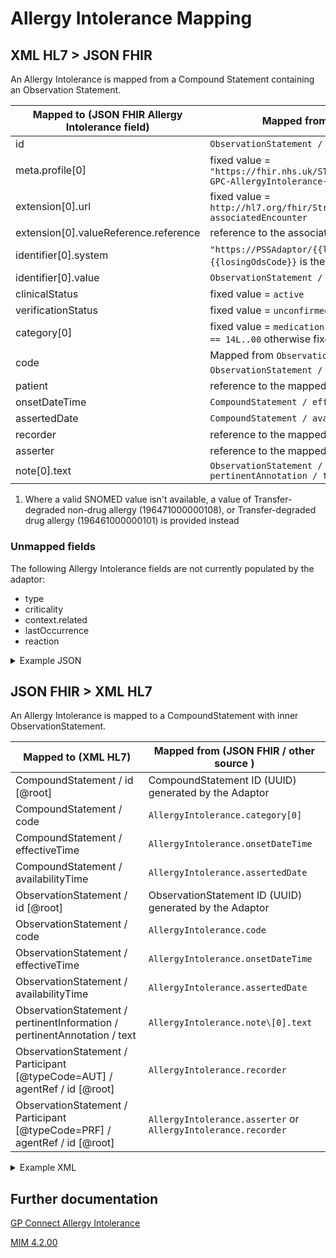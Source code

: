 # Allergy Intolerance Mapping

## XML HL7 > JSON FHIR

An Allergy Intolerance is mapped from a Compound Statement containing an Observation Statement.

| Mapped to (JSON FHIR Allergy Intolerance field) | Mapped from (XML HL7 / other source)                                                                    |
|---------------------------------------|-------------------------------------------------------------------------------------------------------------------|
| id                                    | `ObservationStatement / id [@root] `                                                                              |
| meta.profile\[0]                      | fixed value = `"https://fhir.nhs.uk/STU3/StructureDefinition/CareConnect-GPC-AllergyIntolerance-1"`               |
| extension[0].url                      | fixed value = `http://hl7.org/fhir/StructureDefinition/encounter-associatedEncounter`                             |
| extension[0].valueReference.reference | reference to the associated [Encounter](../encounters/README.md)                                                  |
| identifier\[0].system                 | `"https://PSSAdaptor/{{losingOdsCode}}"` - where the `{{losingOdsCode}}` is the ODS code of the losing practice   |
| identifier\[0].value                  | `ObservationStatement / id [@root]`                                                                               |
| clinicalStatus                        | fixed value = `active`                                                                                            |
| verificationStatus                    | fixed value = `unconfirmed`                                                                                       |
| category\[0]                          | fixed value = `medication` if `CompoundStatement / code [@code] == 14L..00` otherwise fixed value = `environment` |
| code                                  | Mapped from `ObservationStatement / value` or `ObservationStatement / code` <sup>1</sup>                          |
| patient                               | reference to the mapped [Patient](../patient/README.md)                                                           |
| onsetDateTime                         | `CompoundStatement / effectiveTime / low [@value]`                                                                |
| assertedDate                          | `CompoundStatement / availabilityTime [@value]`                                                                   |
| recorder                              | reference to the mapped [Practitioner](../practioners/README.md)                                                  |
| asserter                              | reference to the mapped [Practitioner](../practioners/README.md)                                                  |
| note\[0].text                         | `ObservationStatement / pertinentInformation / pertinentAnnotation / text`                                        |

1. Where a valid SNOMED value isn't available, a value of Transfer-degraded non-drug allergy (196471000000108), or Transfer-degraded drug allergy (196461000000101) is provided instead

### Unmapped fields

The following Allergy Intolerance fields are not currently populated by the adaptor:
- type
- criticality
- context.related
- lastOccurrence
- reaction


<details>
    <summary>Example JSON</summary>

```
{
    "resource": {
        "resourceType": "AllergyIntolerance",
        "id": "allergy-observation-id",
        "meta": {
            "profile": [
                "https://fhir.nhs.uk/STU3/StructureDefinition/CareConnect-GPC-AllergyIntolerance-1"
            ]
        },
        "extension": [
            {
                "url": "http://hl7.org/fhir/StructureDefinition/encounter-associatedEncounter",
                "valueReference": {
                    "reference": "Encounter/2485BC20-90B4-11EC-B1E5-0800200C9A66"
                }
            }
        ],
        "identifier": [
            {
                "system": "https://PSSAdaptor/2167888433",
                "value": "allergy-observation-id"
            }
        ],
        "clinicalStatus": "active",
        "verificationStatus": "unconfirmed",
        "category": [
            "medication"
        ],
        "code": {
            "coding": [
                {
                    "extension": [
                        {
                            "url": "https://fhir.nhs.uk/STU3/StructureDefinition/Extension-coding-sctdescid",
                            "extension": [
                                {
                                    "url": "descriptionId",
                                    "valueId": "1488801013"
                                },
                                {
                                    "url": "descriptionDisplay",
                                    "valueString": "H/O: aspirin allergy"
                                }
                            ]
                        }
                    ],
                    "system": "http://snomed.info/sct",
                    "code": "395102008",
                    "display": "H/O: aspirin allergy"
                }
            ],
            "text": "H/O: aspirin allergy"
        },
        "patient": {
            "reference": "Patient/180b44bf-31d8-407b-b8ca-994a3f4a226c"
        },
        "onsetDateTime": "2010-01-13",
        "assertedDate": "2010-01-13",
        "recorder": {
            "reference": "Practitioner/3707E1F0-9011-11EC-B1E5-0800200C9A66"
        },
        "asserter": {
            "reference": "Practitioner/3707E1F0-9011-11EC-B1E5-0800200C9A66"
        },
        "note": [
            {
                "text": "Drug Allergy - Apsrin"
            }
        ]
    }
},
```
</details>

## JSON FHIR > XML HL7

An Allergy Intolerance is mapped to a CompoundStatement with inner ObservationStatement.

| Mapped to (XML HL7)                                                          | Mapped from (JSON FHIR / other source )                        |
|------------------------------------------------------------------------------|----------------------------------------------------------------|
| CompoundStatement / id \[@root]                                              | CompoundStatement ID (UUID) generated by the Adaptor           |
| CompoundStatement / code                                                     | `AllergyIntolerance.category[0]`                               |
| CompoundStatement / effectiveTime                                            | `AllergyIntolerance.onsetDateTime`                             |
| CompoundStatement / availabilityTime                                         | `AllergyIntolerance.assertedDate`                              |
| ObservationStatement / id \[@root]                                           | ObservationStatement ID (UUID) generated by the Adaptor        |
| ObservationStatement / code                                                  | `AllergyIntolerance.code`                                      |
| ObservationStatement / effectiveTime                                         | `AllergyIntolerance.onsetDateTime`                             |
| ObservationStatement / availabilityTime                                      | `AllergyIntolerance.assertedDate`                              |
| ObservationStatement / pertinentInformation / pertinentAnnotation / text     | `AllergyIntolerance.note\[0].text`                             |
| ObservationStatement / Participant \[@typeCode=AUT] / agentRef / id \[@root] | `AllergyIntolerance.recorder`                                  |
| ObservationStatement / Participant \[@typeCode=PRF] / agentRef / id \[@root] | `AllergyIntolerance.asserter` or `AllergyIntolerance.recorder` |

<details><summary>Example XML</summary>

```
<component typeCode="COMP" contextConductionInd="true">
    <ObservationStatement classCode="OBS" moodCode="EVN">
        <id root="C6FAF730-ECA9-460E-94D3-1F0602B537DC"/>
        <code code="14LK.00" codeSystem="2.16.840.1.113883.2.1.6.2"
                displayName="H/O: aspirin allergy">
            <qualifier inverted="false">
                <name code="255217005" codeSystem="2.16.840.1.113883.2.1.3.2.4.15"
                        displayName="First"/>
            </qualifier>
            <translation code="395102008" codeSystem="2.16.840.1.113883.2.1.3.2.4.15"
                            displayName="H/O: aspirin allergy"/>
        </code>
        <statusCode code="COMPLETE"/>
        <effectiveTime>
            <center nullFlavor="NI"/>
        </effectiveTime>
        <availabilityTime value="20100113"/>
        <value type="CD" code="ALLERGY-READ2-14LK" codeSystem="2.16.840.1.113883.2.1.6.3"
                displayName="H/O: aspirin allergy"/>
        <pertinentInformation typeCode="PERT">
            <sequenceNumber value="+1"/>
            <pertinentAnnotation classCode="OBS" moodCode="EVN">
                <text>Drug Allergy - Apsrin</text>
            </pertinentAnnotation>
        </pertinentInformation>
    </ObservationStatement>
</component>
```
</details>

## Further documentation
[GP Connect Allergy Intolerance](https://developer.nhs.uk/apis/gpconnect-1-6-0/accessrecord_structured_development_allergyintolerance.html)

[MIM 4.2.00](https://data.developer.nhs.uk/dms/mim/4.2.00/Index.htm) 
